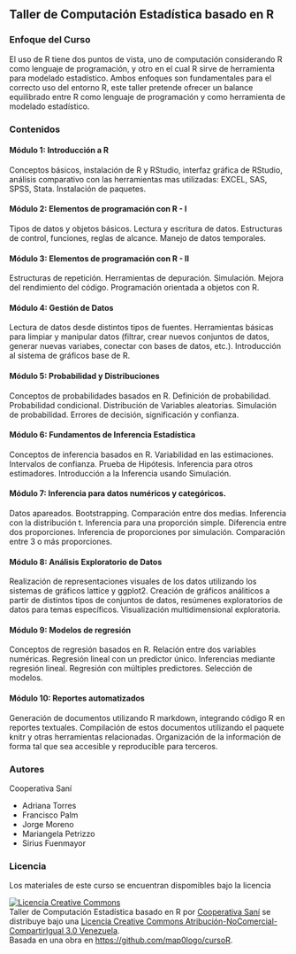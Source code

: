 ## Taller de Computación Estadística basado en R


### Enfoque del Curso

El uso de R tiene dos puntos de vista, uno de computación considerando R como lenguaje de programación, y otro en el cual R sirve de herramienta para modelado estadístico. Ambos enfoques son fundamentales para el correcto uso del entorno R, este taller pretende ofrecer un balance equilibrado entre R como lenguaje de programación y como herramienta de modelado estadístico.

### Contenidos

#### Módulo 1: Introducción a R

Conceptos básicos, instalación de R y RStudio, interfaz gráfica de RStudio, análisis comparativo con las herramientas mas utilizadas: EXCEL, SAS, SPSS, Stata. Instalación de paquetes.

#### Módulo 2: Elementos de programación con R - I

Tipos de datos y objetos básicos. Lectura y escritura de datos. Estructuras de control, funciones, reglas de alcance. Manejo de datos temporales.

#### Módulo 3: Elementos de programación con R - II

Estructuras de repetición. Herramientas de depuración. Simulación. Mejora del rendimiento del código. Programación orientada a objetos con R.

#### Módulo 4: Gestión de Datos

Lectura de datos desde distintos tipos de fuentes. Herramientas básicas para limpiar y manipular datos (filtrar, crear nuevos conjuntos de datos, generar nuevas variabes, conectar con bases de datos, etc.). Introducción al sistema de gráficos base de R.

#### Módulo 5: Probabilidad y Distribuciones

Conceptos de probabilidades basados en R. Definición de probabilidad. Probabilidad condicional. Distribución de Variables aleatorias. Simulación de probabilidad. Errores de decisión, significación y confianza.

#### Módulo 6: Fundamentos de Inferencia Estadística

Conceptos de inferencia basados en R. Variabilidad en las estimaciones. Intervalos de confianza. Prueba de Hipótesis. Inferencia para otros estimadores. Introducción a la Inferencia usando Simulación.

#### Módulo 7: Inferencia para datos numéricos y categóricos.

Datos apareados. Bootstrapping. Comparación entre dos medias. Inferencia con la distribución t. Inferencia para una proporción simple. Diferencia entre dos proporciones. Inferencia de proporciones por simulación. Comparación entre 3 o más proporciones.

#### Módulo 8: Análisis Exploratorio de Datos

Realización de representaciones visuales de los datos utilizando los sistemas de gráficos lattice y ggplot2. Creación de gráficos análiticos a partir de distintos tipos de conjuntos de datos, resúmenes exploratorios de datos para temas específicos. Visualización multidimensional exploratoria.

#### Módulo 9: Modelos de regresión

Conceptos de regresión basados en R. Relación entre dos variables numéricas. Regresión lineal con un predictor único. Inferencias mediante regresión lineal. Regresión con múltiples predictores. Selección de modelos.

#### Módulo 10: Reportes automatizados

Generación de documentos utilizando R markdown, integrando código R en reportes textuales. Compilación de estos documentos utilizando el paquete knitr y otras herramientas relacionadas. Organización de la información de forma tal que sea accesible y reproducible para terceros.

### Autores

Cooperativa Saní

 * Adriana Torres
 * Francisco Palm
 * Jorge Moreno
 * Mariangela Petrizzo
 * Sirius Fuenmayor


### Licencia

Los materiales de este curso se encuentran dispomibles bajo la licencia 

<a rel="license" href="http://creativecommons.org/licenses/by-nc-sa/3.0/ve/"><img alt="Licencia Creative Commons" style="border-width:0" src="https://i.creativecommons.org/l/by-nc-sa/3.0/ve/88x31.png" /></a><br /><span xmlns:dct="http://purl.org/dc/terms/" property="dct:title">Taller de Computación Estadística basado en R</span> por <a xmlns:cc="http://creativecommons.org/ns#" href="http://sani.org.ve" property="cc:attributionName" rel="cc:attributionURL">Cooperativa Saní</a> se distribuye bajo una <a rel="license" href="http://creativecommons.org/licenses/by-nc-sa/3.0/ve/">Licencia Creative Commons Atribución-NoComercial-CompartirIgual 3.0 Venezuela</a>.<br />Basada en una obra en <a xmlns:dct="http://purl.org/dc/terms/" href="https://github.com/map0logo/cursoR" rel="dct:source">https://github.com/map0logo/cursoR</a>.

